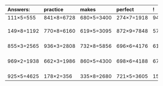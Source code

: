| Answers: | practice | makes | perfect | ! |
| :--- | :--- | :--- | :--- | :--- |
| 111×5=555 | 841×8=6728 | 680×5=3400 | 274×7=1918 | 942×6=5652 | 
|   |   |   |   |   | 
|   |   |   |   |   | 
|   |   |   |   |   | 
| 149×8=1192 | 770×8=6160 | 619×5=3095 | 872×9=7848 | 579×6=3474 | 
|   |   |   |   |   | 
|   |   |   |   |   | 
|   |   |   |   |   | 
|   |   |   |   |   | 
| 855×3=2565 | 936×3=2808 | 732×8=5856 | 696×6=4176 | 612×8=4896 | 
|   |   |   |   |   | 
|   |   |   |   |   | 
|   |   |   |   |   | 
|   |   |   |   |   | 
| 969×2=1938 | 662×3=1986 | 860×5=4300 | 698×6=4188 | 672×9=6048 | 
|   |   |   |   |   | 
|   |   |   |   |   | 
|   |   |   |   |   | 
|   |   |   |   |   | 
| 925×5=4625 | 178×2=356 | 335×8=2680 | 721×5=3605 | 155×4=620 | 
